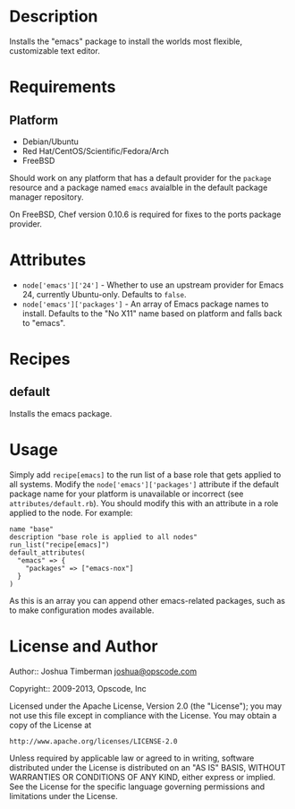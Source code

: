 Description
===========

Installs the "emacs" package to install the worlds most flexible, customizable text editor.

Requirements
============

## Platform

* Debian/Ubuntu
* Red Hat/CentOS/Scientific/Fedora/Arch
* FreeBSD

Should work on any platform that has a default provider for the `package` resource and a package named `emacs` avaialble in the default package manager repository.

On FreeBSD, Chef version 0.10.6 is required for fixes to the ports package provider.

Attributes
==========

* `node['emacs']['24']` - Whether to use an upstream provider for Emacs 24, currently Ubuntu-only. Defaults to `false`.
* `node['emacs']['packages']` - An array of Emacs package names to install. Defaults to the "No X11" name based on platform and falls back to "emacs".

Recipes
=======

default
-------

Installs the emacs package.

Usage
=====

Simply add `recipe[emacs]` to the run list of a base role that gets applied to all systems. Modify the `node['emacs']['packages']` attribute if the default package name for your platform is unavailable or incorrect (see `attributes/default.rb`). You should modify this with an attribute in a role applied to the node. For example:

    name "base"
    description "base role is applied to all nodes"
    run_list("recipe[emacs]")
    default_attributes(
      "emacs" => {
        "packages" => ["emacs-nox"]
      }
    )

As this is an array you can append other emacs-related packages, such as to make configuration modes available.

License and Author
==================

Author:: Joshua Timberman <joshua@opscode.com>

Copyright:: 2009-2013, Opscode, Inc

Licensed under the Apache License, Version 2.0 (the "License");
you may not use this file except in compliance with the License.
You may obtain a copy of the License at

    http://www.apache.org/licenses/LICENSE-2.0

Unless required by applicable law or agreed to in writing, software
distributed under the License is distributed on an "AS IS" BASIS,
WITHOUT WARRANTIES OR CONDITIONS OF ANY KIND, either express or implied.
See the License for the specific language governing permissions and
limitations under the License.
